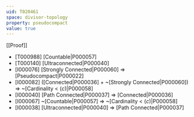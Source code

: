 ```yaml
---
uid: T020461
space: divisor-topology
property: pseudocompact
value: true
---
```

[[Proof]]

* [T000988] [Countable|P000057]
* [T000140] [Ultraconnected|P000040]
* [I000076] [Strongly Connected|P000060] => [Pseudocompact|P000022]
* [I000082] ([Connected|P000036] + ~[Strongly Connected|P000060]) => ~[Cardinality < $\mathfrak(c)$|P000058]
* [I000040] [Path Connected|P000037] => [Connected|P000036]
* [I000067] ~[Countable|P000057] => ~[Cardinality < $\mathfrak(c)$|P000058]
* [I000038] [Ultraconnected|P000040] => [Path Connected|P000037]

